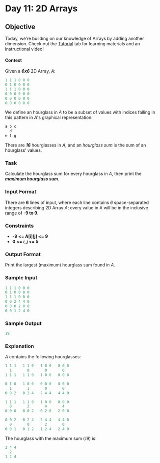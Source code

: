 # Day 11: 2D Arrays

## Objective

Today, we're building on our knowledge of Arrays by adding another dimension. Check out the [Tutorial](https://www.hackerrank.com/challenges/30-2d-arrays/tutorial) tab for learning materials and an instructional video!

#### Context 
Given a **_6x6_** 2D Array, _A_:
```Python
1 1 1 0 0 0
0 1 0 0 0 0
1 1 1 0 0 0
0 0 0 0 0 0
0 0 0 0 0 0
0 0 0 0 0 0
```

We define an hourglass in _A_ to be a subset of values with indices falling in this pattern in _A_'s graphical representation:
```Python
a b c
  d
e f g
```
There are **_16_** hourglasses in _A_, and an _hourglass sum_ is the sum of an hourglass' values.

### Task
Calculate the hourglass sum for every hourglass in _A_, then print the **_maximum hourglass sum_**.

### Input Format

There are **6** lines of input, where each line contains _6_ space-separated integers describing 2D Array _A_; every value in A will be in the inclusive range of **-9 to 9**.

### Constraints
 - **-9 <= A[i][j] <= 9**
 - **0 <= _i_, _j_ <= 5**

### Output Format

Print the largest (maximum) hourglass sum found in _A_.

### Sample Input
```Python
1 1 1 0 0 0
0 1 0 0 0 0
1 1 1 0 0 0
0 0 2 4 4 0
0 0 0 2 0 0
0 0 1 2 4 0
```

### Sample Output
```Python
19
```

### Explanation

_A_ contains the following hourglasses:
```Python
1 1 1   1 1 0   1 0 0   0 0 0
  1       0       0       0
1 1 1   1 1 0   1 0 0   0 0 0

0 1 0   1 0 0   0 0 0   0 0 0
  1       1       0       0
0 0 2   0 2 4   2 4 4   4 4 0

1 1 1   1 1 0   1 0 0   0 0 0
  0       2       4       4
0 0 0   0 0 2   0 2 0   2 0 0

0 0 2   0 2 4   2 4 4   4 4 0
  0       0       2       0
0 0 1   0 1 2   1 2 4   2 4 0
```

The hourglass with the maximum sum (_19_) is:
```Python
2 4 4
  2
1 2 4
```

